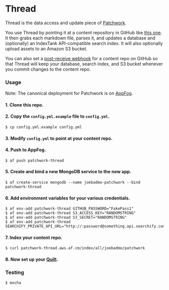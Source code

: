 Thread
======

Thread is the data access and update piece of [Patchwork](http://patchworkcms.com). 

You use Thread by pointing it at a content repository in GitHub like [this one](https://github.com/joebadmo/patchwork). It then grabs each markdown file, parses it, and updates a database and (optionally) an IndexTank API-compatible search index. It will also optionally upload assets to an Amazon S3 bucket. 

You can also set a [post-receive webhook](https://help.github.com/articles/post-receive-hooks) for a content repo on GitHub so that Thread will keep your database, search index, and S3 bucket whenever you commit changes to the content repo. 

### Usage

Note: The canonical deployment for Patchwork is on [AppFog](http://www.appfog.com).

#### 1. Clone this repo. 
#### 2. Copy the `config.yml.example` file to `config.yml`.

    $ cp config.yml.example config.yml

#### 3. Modify `config.yml` to point at your content repo.
#### 4. Push to AppFog.

    $ af push patchwork-thread

#### 5. Create and bind a new MongoDB service to the new app.

    $ af create-service mongodb --name joebadmo-patchwork --bind patchwork-thread

#### 6. Add environment variables for your various credentials.

    $ af env-add patchwork-thread GITHUB_PASSWORD="FakePass1"
    $ af env-add patchwork-thread S3_ACCESS_KEY="RANDOMSTRING"
    $ af env-add patchwork-thread S3_SECRET="RANDOMSTRING"
    $ af env-add patchwork-thread SEARCHIFY_PRIVATE_API_URL="http://:password@something.api.searchify.com"

#### 7. Index your content repo.

    $ curl patchwork-thread.aws.af.cm/index/all/joebadmo/patchwork

#### 8. Now set up your [Quilt](https://github.com/joebadmo/patchwork-quilt).

### Testing

    $ mocha
